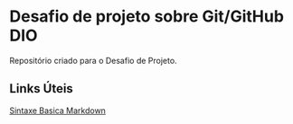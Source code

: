 #  Desafio de projeto sobre Git/GitHub DIO
Repositório criado para o Desafio de Projeto.


## Links Úteis
[Sintaxe Basica Markdown](https://www.markdownguide.org/basic-syntax/)
